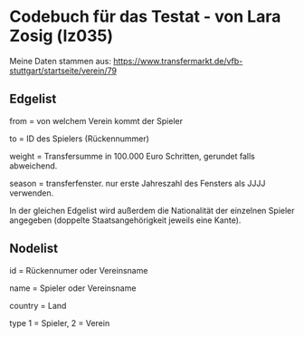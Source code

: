 # Codebuch für das Testat - von Lara Zosig (lz035)

Meine Daten stammen aus: https://www.transfermarkt.de/vfb-stuttgart/startseite/verein/79

## Edgelist

from = von welchem Verein kommt der Spieler 

to = ID des Spielers (Rückennummer)

weight = Transfersumme in 100.000 Euro Schritten, gerundet falls abweichend.

season = transferfenster. nur erste Jahreszahl des Fensters als JJJJ verwenden.

In der gleichen Edgelist wird außerdem die Nationalität der einzelnen Spieler angegeben (doppelte Staatsangehörigkeit jeweils eine Kante).

## Nodelist

id = Rückennumer oder Vereinsname

name = Spieler oder Vereinsname

country = Land

type 1 = Spieler, 2 = Verein

